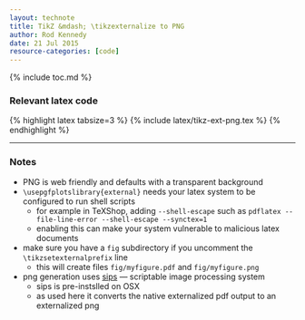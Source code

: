 ```yaml
---
layout: technote
title: TikZ &mdash; \tikzexternalize to PNG
author: Rod Kennedy
date: 21 Jul 2015
resource-categories: [code]
---
```


{% include toc.md %}

### Relevant latex code

{% highlight latex tabsize=3 %}
{% include latex/tikz-ext-png.tex %}
{% endhighlight %}

---

### Notes

- PNG is web friendly and defaults with a transparent background
- <code>\usepgfplotslibrary{external}</code> needs your latex system to be configured to run shell scripts
	- for example in TeXShop, adding <code>--shell-escape</code> such as <code>pdflatex --file-line-error --shell-escape --synctex=1</code>
	- enabling this can make your system vulnerable to malicious latex documents
- make sure you have a <code>fig</code> subdirectory if you uncomment the <code>\tikzsetexternalprefix</code> line
	- this will create files <code>fig/myfigure.pdf</code> and <code>fig/myfigure.png</code>
- png generation uses [sips](https://developer.apple.com/library/mac/documentation/Darwin/Reference/ManPages/man1/sips.1.html) &mdash; scriptable image processing system
	- sips is pre-instslled on OSX
	- as used here it converts the native externalized pdf output to an externalized png
